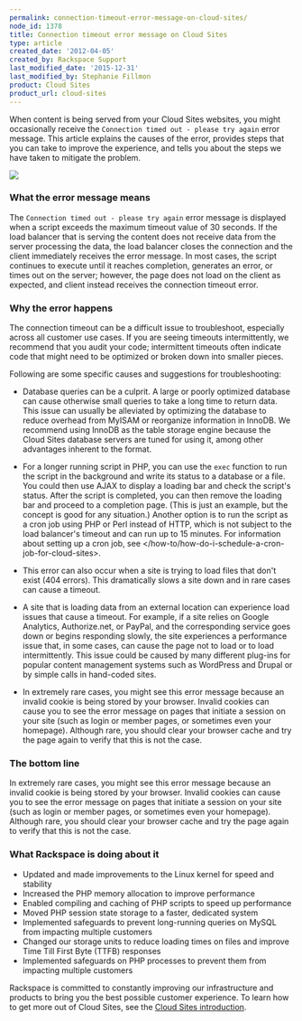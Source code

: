 ```yaml
---
permalink: connection-timeout-error-message-on-cloud-sites/
node_id: 1378
title: Connection timeout error message on Cloud Sites
type: article
created_date: '2012-04-05'
created_by: Rackspace Support
last_modified_date: '2015-12-31'
last_modified_by: Stephanie Fillmon
product: Cloud Sites
product_url: cloud-sites
---
```


When content is being served from your Cloud Sites websites, you might
occasionally receive the `Connection timed out - please try again` error
message. This article explains the causes of the error, provides steps
that you can take to improve the experience, and tells you about the
steps we have taken to mitigate the problem.

![](https://8026b2e3760e2433679c-fffceaebb8c6ee053c935e8915a3fbe7.ssl.cf2.rackcdn.com/field/image/Capture1.JPG)

### What the error message means

The `Connection timed out - please try again` error message is displayed
when a script exceeds the maximum timeout value of 30 seconds. If the
load balancer that is serving the content does not receive data from the
server processing the data, the load balancer closes the connection and
the client immediately receives the error message. In most cases, the
script continues to execute until it reaches completion, generates an
error, or times out on the server; however, the page does not load on
the client as expected, and client instead receives the connection
timeout error.

### Why the error happens

The connection timeout can be a difficult issue to troubleshoot,
especially across all customer use cases. If you are seeing timeouts
intermittently, we recommend that you audit your code; intermittent
timeouts often indicate code that might need to be optimized or broken
down into smaller pieces.

Following are some specific causes and suggestions for troubleshooting:

-   Database queries can be a culprit. A large or poorly optimized
    database can cause otherwise small queries to take a long time to
    return data. This issue can usually be alleviated by optimizing the
    database to reduce overhead from MyISAM or reorganize information
    in InnoDB. We recommend using InnoDB as the table storage engine
    because the Cloud Sites database servers are tuned for using it,
    among other advantages inherent to the format.

-   For a longer running script in PHP, you can use the `exec` function
    to run the script in the background and write its status to a
    database or a file. You could then use AJAX to display a loading bar
    and check the script's status. After the script is completed, you
    can then remove the loading bar and proceed to a completion page.
    (This is just an example, but the concept is good for
    any situation.) Another option is to run the script as a cron job
    using PHP or Perl instead of HTTP, which is not subject to the load
    balancer's timeout and can run up to 15 minutes. For information
    about setting up a cron job, see
    </how-to/how-do-i-schedule-a-cron-job-for-cloud-sites>.

-   This error can also occur when a site is trying to load files that
    don't exist (404 errors). This dramatically slows a site down and in
    rare cases can cause a timeout.

-   A site that is loading data from an external location can experience
    load issues that cause a timeout. For example, if a site relies on
    Google Analytics, Authorize.net, or PayPal, and the corresponding
    service goes down or begins responding slowly, the site experiences
    a performance issue that, in some cases, can cause the page not to
    load or to load intermittently. This issue could be caused by many
    different plug-ins for popular content management systems such as
    WordPress and Drupal or by simple calls in hand-coded sites.

-   In extremely rare cases, you might see this error message because an
    invalid cookie is being stored by your browser. Invalid cookies can
    cause you to see the error message on pages that initiate a session
    on your site (such as login or member pages, or sometimes even your
    homepage). Although rare, you should clear your browser cache and
    try the page again to verify that this is not the case.

### The bottom line

In extremely rare cases, you might see this error message because an
invalid cookie is being stored by your browser. Invalid cookies can
cause you to see the error message on pages that initiate a session on
your site (such as login or member pages, or sometimes even your
homepage). Although rare, you should clear your browser cache and try
the page again to verify that this is not the case.

### What Rackspace is doing about it

-   Updated and made improvements to the Linux kernel for speed and
    stability
-   Increased the PHP memory allocation to improve performance
-   Enabled compiling and caching of PHP scripts to speed up performance
-   Moved PHP session state storage to a faster, dedicated system
-   Implemented safeguards to prevent long-running queries on MySQL from
    impacting multiple customers
-   Changed our storage units to reduce loading times on files and
    improve Time Till First Byte (TTFB) responses
-   Implemented safeguards on PHP processes to prevent them from
    impacting multiple customers

Rackspace is committed to constantly improving our infrastructure and
products to bring you the best possible customer experience. To learn
how to get more out of Cloud Sites, see the [Cloud Sites introduction](/how-to/cloud-sites).
